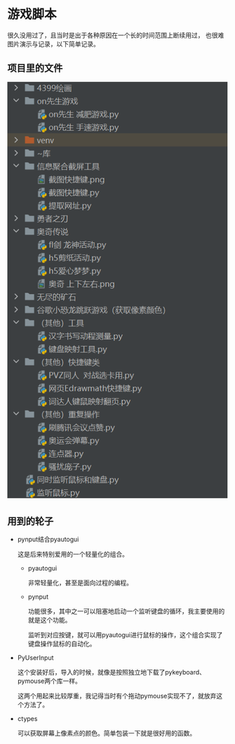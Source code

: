 # 游戏脚本

很久没用过了，且当时是出于各种原因在一个长的时间范围上断续用过，
也很难图片演示与记录，以下简单记录。

## 项目里的文件
![Screenshot](img/游戏脚本-1.png)

## 用到的轮子
- pynput结合pyautogui

    这是后来特别爱用的一个轻量化的组合。

    - pyautogui

        非常轻量化，甚至是面向过程的编程。

    - pynput

        功能很多，其中之一可以阻塞地启动一个监听键盘的循环，我主要使用的就是这个功能。

        监听到对应按键，就可以用pyautogui进行鼠标的操作，这个组合实现了键盘操作鼠标的自动化。
    
- PyUserInput

    这个安装好后，导入的时候，就像是按照独立地下载了pykeyboard、pymouse两个库一样。

    这两个用起来比较厚重，我记得当时有个拖动pymouse实现不了，就放弃这个方法了。

- ctypes

    可以获取屏幕上像素点的颜色。简单包装一下就是很好用的函数。

